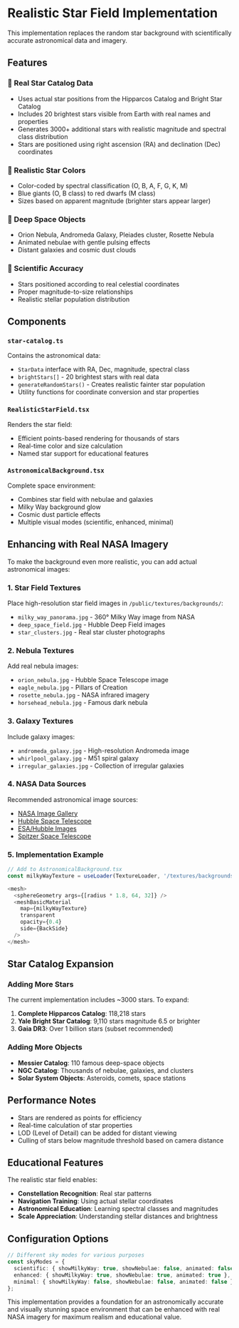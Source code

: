 # Realistic Star Field Implementation

This implementation replaces the random star background with scientifically accurate astronomical data and imagery.

## Features

### 🌟 Real Star Catalog Data
- Uses actual star positions from the Hipparcos Catalog and Bright Star Catalog
- Includes 20 brightest stars visible from Earth with real names and properties
- Generates 3000+ additional stars with realistic magnitude and spectral class distribution
- Stars are positioned using right ascension (RA) and declination (Dec) coordinates

### 🎨 Realistic Star Colors
- Color-coded by spectral classification (O, B, A, F, G, K, M)
- Blue giants (O, B class) to red dwarfs (M class)
- Sizes based on apparent magnitude (brighter stars appear larger)

### 🌌 Deep Space Objects
- Orion Nebula, Andromeda Galaxy, Pleiades cluster, Rosette Nebula
- Animated nebulae with gentle pulsing effects
- Distant galaxies and cosmic dust clouds

### 🔬 Scientific Accuracy
- Stars positioned according to real celestial coordinates
- Proper magnitude-to-size relationships
- Realistic stellar population distribution

## Components

### `star-catalog.ts`
Contains the astronomical data:
- `StarData` interface with RA, Dec, magnitude, spectral class
- `brightStars[]` - 20 brightest stars with real data
- `generateRandomStars()` - Creates realistic fainter star population
- Utility functions for coordinate conversion and star properties

### `RealisticStarField.tsx`
Renders the star field:
- Efficient points-based rendering for thousands of stars
- Real-time color and size calculation
- Named star support for educational features

### `AstronomicalBackground.tsx`
Complete space environment:
- Combines star field with nebulae and galaxies
- Milky Way background glow
- Cosmic dust particle effects
- Multiple visual modes (scientific, enhanced, minimal)

## Enhancing with Real NASA Imagery

To make the background even more realistic, you can add actual astronomical images:

### 1. Star Field Textures
Place high-resolution star field images in `/public/textures/backgrounds/`:
- `milky_way_panorama.jpg` - 360° Milky Way image from NASA
- `deep_space_field.jpg` - Hubble Deep Field images
- `star_clusters.jpg` - Real star cluster photographs

### 2. Nebula Textures
Add real nebula images:
- `orion_nebula.jpg` - Hubble Space Telescope image
- `eagle_nebula.jpg` - Pillars of Creation
- `rosette_nebula.jpg` - NASA infrared imagery
- `horsehead_nebula.jpg` - Famous dark nebula

### 3. Galaxy Textures
Include galaxy images:
- `andromeda_galaxy.jpg` - High-resolution Andromeda image
- `whirlpool_galaxy.jpg` - M51 spiral galaxy
- `irregular_galaxies.jpg` - Collection of irregular galaxies

### 4. NASA Data Sources
Recommended astronomical image sources:
- [NASA Image Gallery](https://images.nasa.gov/)
- [Hubble Space Telescope](https://hubblesite.org/images)
- [ESA/Hubble Images](https://esahubble.org/images/)
- [Spitzer Space Telescope](https://www.spitzer.caltech.edu/images)

### 5. Implementation Example
```typescript
// Add to AstronomicalBackground.tsx
const milkyWayTexture = useLoader(TextureLoader, '/textures/backgrounds/milky_way_panorama.jpg');

<mesh>
  <sphereGeometry args={[radius * 1.8, 64, 32]} />
  <meshBasicMaterial
    map={milkyWayTexture}
    transparent
    opacity={0.4}
    side={BackSide}
  />
</mesh>
```

## Star Catalog Expansion

### Adding More Stars
The current implementation includes ~3000 stars. To expand:

1. **Complete Hipparcos Catalog**: 118,218 stars
2. **Yale Bright Star Catalog**: 9,110 stars magnitude 6.5 or brighter  
3. **Gaia DR3**: Over 1 billion stars (subset recommended)

### Adding More Objects
- **Messier Catalog**: 110 famous deep-space objects
- **NGC Catalog**: Thousands of nebulae, galaxies, and clusters
- **Solar System Objects**: Asteroids, comets, space stations

## Performance Notes

- Stars are rendered as points for efficiency
- Real-time calculation of star properties
- LOD (Level of Detail) can be added for distant viewing
- Culling of stars below magnitude threshold based on camera distance

## Educational Features

The realistic star field enables:
- **Constellation Recognition**: Real star patterns
- **Navigation Training**: Using actual stellar coordinates  
- **Astronomical Education**: Learning spectral classes and magnitudes
- **Scale Appreciation**: Understanding stellar distances and brightness

## Configuration Options

```typescript
// Different sky modes for various purposes
const skyModes = {
  scientific: { showMilkyWay: true, showNebulae: false, animated: false },
  enhanced: { showMilkyWay: true, showNebulae: true, animated: true },
  minimal: { showMilkyWay: false, showNebulae: false, animated: false }
};
```

This implementation provides a foundation for an astronomically accurate and visually stunning space environment that can be enhanced with real NASA imagery for maximum realism and educational value.